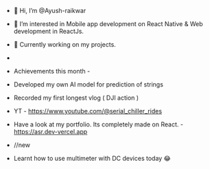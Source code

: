 - 👋 Hi, I’m @Ayush-raikwar
- 👀 I’m interested in Mobile app development on React Native & Web development in ReactJs.
- 🌱 Currently working on my projects.
- 
- Achievements this month -
-   Developed my own AI model for prediction of strings
-   Recorded my first longest vlog ( DJI action )
-   YT - https://www.youtube.com/@serial_chiller_rides
-   Have a look at my portfolio. Its completely made on React. - https://asr.dev-vercel.app

-   //new
-   Learnt how to use multimeter with DC devices today 😂
<!---
Ayush-raikwar/Ayush-raikwar is a ✨ special ✨ repository because its `README.md` (this file) appears on your GitHub profile.
You can click the Preview link to take a look at your changes.
--->
